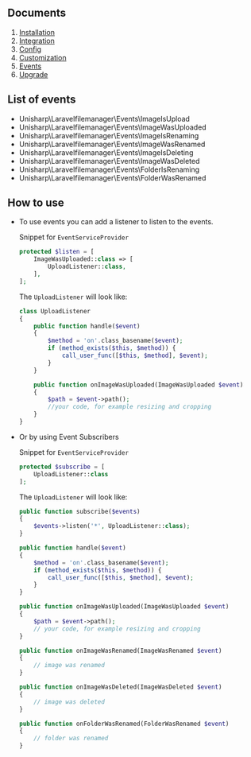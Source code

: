 ## Documents
  1. [Installation](installation)
  1. [Integration](integration)
  1. [Config](config)
  1. [Customization](customization)
  1. [Events](events)
  1. [Upgrade](upgrade)

## List of events
 * Unisharp\Laravelfilemanager\Events\ImageIsUpload
 * Unisharp\Laravelfilemanager\Events\ImageWasUploaded
 * Unisharp\Laravelfilemanager\Events\ImageIsRenaming
 * Unisharp\Laravelfilemanager\Events\ImageWasRenamed
 * Unisharp\Laravelfilemanager\Events\ImageIsDeleting
 * Unisharp\Laravelfilemanager\Events\ImageWasDeleted
 * Unisharp\Laravelfilemanager\Events\FolderIsRenaming
 * Unisharp\Laravelfilemanager\Events\FolderWasRenamed

## How to use
 * To use events you can add a listener to listen to the events.

    Snippet for `EventServiceProvider`
    
    ```php
    protected $listen = [
        ImageWasUploaded::class => [
            UploadListener::class,
        ],
    ];
    ```
    
    The `UploadListener` will look like:
    
    ```php
    class UploadListener
    {
        public function handle($event)
        {
            $method = 'on'.class_basename($event);
            if (method_exists($this, $method)) {
                call_user_func([$this, $method], $event);
            }
        }
    
        public function onImageWasUploaded(ImageWasUploaded $event)
        {
            $path = $event->path();
            //your code, for example resizing and cropping
        }
    }
    ```

 * Or by using Event Subscribers

    Snippet for `EventServiceProvider`
    
    ```php
    protected $subscribe = [
        UploadListener::class
    ];
    ```
    
    The `UploadListener` will look like:
    
    ```php
    public function subscribe($events)
    {
        $events->listen('*', UploadListener::class);
    }
    
    public function handle($event)
    {
        $method = 'on'.class_basename($event);
        if (method_exists($this, $method)) {
            call_user_func([$this, $method], $event);
        }
    }
    
    public function onImageWasUploaded(ImageWasUploaded $event)
    {
        $path = $event->path();
        // your code, for example resizing and cropping
    }
    
    public function onImageWasRenamed(ImageWasRenamed $event)
    {
        // image was renamed
    }
    
    public function onImageWasDeleted(ImageWasDeleted $event)
    {
        // image was deleted
    }
    
    public function onFolderWasRenamed(FolderWasRenamed $event)
    {
        // folder was renamed
    }
    ```

